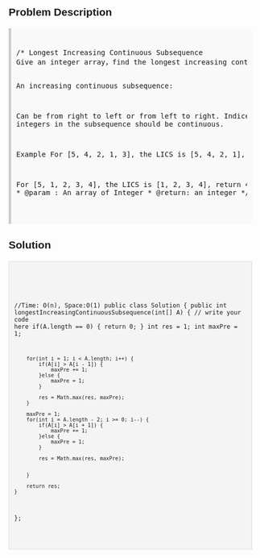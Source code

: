 <style>
  body { font-family: Arial, sans-serif; }
  .container { max-width: 100%; margin: 0 auto; padding: 10px; }
  .comment-block { background-color: #f9f9f9; padding: 10px; border-left: 5px solid #ccc; max-width: 100%; margin: 20px auto; overflow-wrap: break-word; white-space: pre-wrap; }
  .code-block { background-color: #f4f4f4; padding: 10px; border: 1px solid #ddd; max-width: 100%; margin: 20px auto; overflow-wrap: break-word; white-space: pre-wrap; }
</style>

<div class='container'>
<h2>Problem Description</h2>
<div class='comment-block'>
<pre>
/* Longest Increasing Continuous Subsequence
Give an integer array，find the longest increasing continuous subsequence in this array.

An increasing continuous subsequence:

Can be from right to left or from left to right.
Indices of the integers in the subsequence should be continuous.

Example
For [5, 4, 2, 1, 3], the LICS is [5, 4, 2, 1], return 4.

For [5, 1, 2, 3, 4], the LICS is [1, 2, 3, 4], return 4.
*/
    /*
     * @param : An array of Integer
     * @return: an integer
     */
</pre>
</div>

<h2>Solution</h2>
<div class='code-block'>
<pre><code class='language-java'>


//Time: O(n), Space:O(1)
public class Solution {
    public int longestIncreasingContinuousSubsequence(int[] A) {
        // write your code here
        if(A.length == 0) {
            return 0;
        }
        int res = 1;
        int maxPre = 1;
        
        for(int i = 1; i < A.length; i++) {
            if(A[i] > A[i - 1]) {
                maxPre += 1;
            }else {
                maxPre = 1;
            }
        
            res = Math.max(res, maxPre);
        }
        
        maxPre = 1;
        for(int i = A.length - 2; i >= 0; i--) {
            if(A[i] > A[i + 1]) {
                maxPre += 1;
            }else {
                maxPre = 1;
            }
            
            res = Math.max(res, maxPre);
            
            
        }
        
        return res;
    }
};</code></pre>
</div>
</div>
